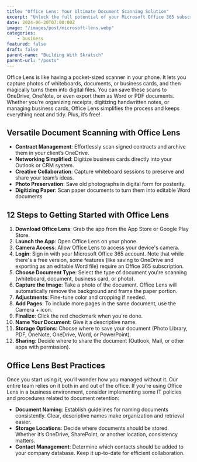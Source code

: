 ```yaml
---
title: "Office Lens: Your Ultimate Document Scanning Solution"
excerpt: "Unlock the full potential of your Microsoft Office 365 subscription with Office Lens, the hidden gem that transforms your phone into a powerful document scanner."
date: 2024-06-20T07:00:00Z
image: "/images/post/microsoft-lens.webp"
categories:
    - business
featured: false
draft: false
parent-name: "Building With Skratsch"
parent-url: "/posts"
---
```


Office Lens is like having a pocket-sized scanner in your phone. It lets you capture photos of whiteboards, documents, or business cards, and then magically turns them into digital files. You can save these scans to OneDrive, OneNote, or even export them as Word or PDF documents. Whether you’re organizing receipts, digitizing handwritten notes, or managing business cards, Office Lens simplifies the process and keeps everything neat and tidy. Plus, it’s free!

## Versatile Document Scanning with Office Lens

- **Contract Management**: Effortlessly scan signed contracts and archive them in your client’s OneDrive.
- **Networking Simplified**: Digitize business cards directly into your Outlook or CRM system.
- **Creative Collaboration**: Capture whiteboard sessions to preserve and share your team’s ideas.
- **Photo Preservation**: Save old photographs in digital form for posterity.
- **Digitizing Paper**: Scan paper documents to turn them into editable Word documents

## 12 Steps to Getting Started with Office Lens

1. **Download Office Lens**: Grab the app from the App Store or Google Play Store.
2. **Launch the App**: Open Office Lens on your phone.
3. **Camera Access**: Allow Office Lens to access your device's camera.
4. **Login**: Sign in with your Microsoft Office 365 account. Note that while there's a free version, some features (like saving to OneDrive and exporting as an editable Word file) require an Office 365 subscription.
5. **Choose Document Type**: Select the type of document you're scanning (whiteboard, document, business card, or photo).
6. **Capture the Image**: Take a photo of the document. Office Lens will automatically remove the background and frame the paper portion.
7. **Adjustments**: Fine-tune color and cropping if needed.
8. **Add Pages**: To include more pages in the same document, use the Camera + icon.
9. **Finalize**: Click the red checkmark when you're done.
10. **Name Your Document**: Give it a descriptive name.
11. **Storage Options**: Choose where to save your document (Photo Library, PDF, OneNote, OneDrive, Word, or PowerPoint).
12. **Sharing**: Decide where to share the document (Outlook, Mail, or other apps with permission).

## Office Lens Best Practices

Once you start using it, you’ll wonder how you managed without it. Our entire team relies on it both in and out of the office. If you’re using Office Lens in a business environment, consider implementing some IT policies and procedures related to document retention:

- **Document Naming**: Establish guidelines for naming documents consistently. Clear, descriptive names make organization and retrieval easier.
- **Storage Locations**: Decide where documents should be stored. Whether it’s OneDrive, SharePoint, or another location, consistency matters.
- **Contact Management**: Determine which contacts should be added to your company database. Keep it up-to-date for efficient collaboration.
